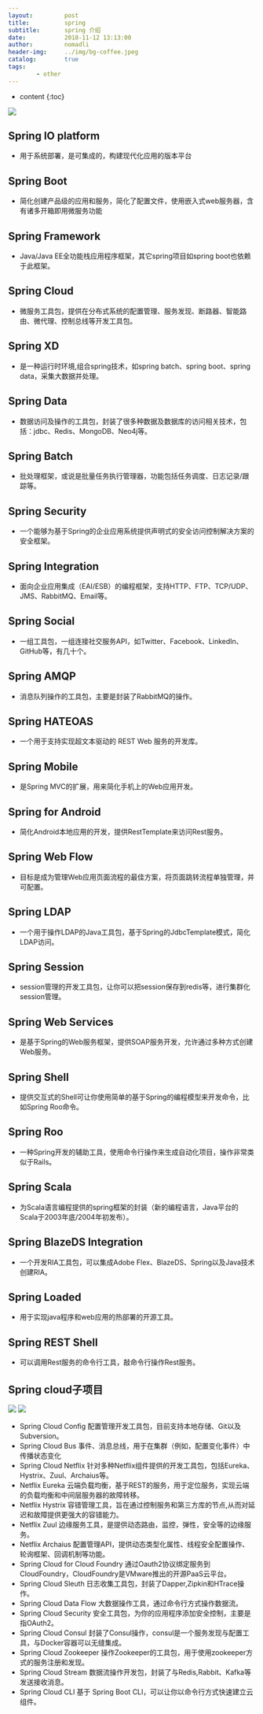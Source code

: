 ```yaml
---
layout:         post
title:          spring
subtitle:       spring 介绍
date:           2018-11-12 13:13:00
author:         nomadli
header-img:     ../img/bg-coffee.jpeg
catalog:        true
tags:
        - other
---
```


* content
{:toc}

![](../img/spring/all.jpeg)

 
 ## Spring IO platform
 - 用于系统部署，是可集成的，构建现代化应用的版本平台

## Spring Boot
- 简化创建产品级的应用和服务，简化了配置文件，使用嵌入式web服务器，含有诸多开箱即用微服务功能

## Spring Framework
- Java/Java EE全功能栈应用程序框架，其它spring项目如spring boot也依赖于此框架。

## Spring Cloud 
- 微服务工具包，提供在分布式系统的配置管理、服务发现、断路器、智能路由、微代理、控制总线等开发工具包。

## Spring XD
- 是一种运行时环境,组合spring技术，如spring batch、spring boot、spring data，采集大数据并处理。

## Spring Data
- 数据访问及操作的工具包，封装了很多种数据及数据库的访问相关技术，包括：jdbc、Redis、MongoDB、Neo4j等。

## Spring Batch
- 批处理框架，或说是批量任务执行管理器，功能包括任务调度、日志记录/跟踪等。

## Spring Security
- 一个能够为基于Spring的企业应用系统提供声明式的安全访问控制解决方案的安全框架。

## Spring Integration
- 面向企业应用集成（EAI/ESB）的编程框架，支持HTTP、FTP、TCP/UDP、JMS、RabbitMQ、Email等。

## Spring Social
- 一组工具包，一组连接社交服务API，如Twitter、Facebook、LinkedIn、GitHub等，有几十个。

## Spring AMQP
- 消息队列操作的工具包，主要是封装了RabbitMQ的操作。

## Spring HATEOAS
- 一个用于支持实现超文本驱动的 REST Web 服务的开发库。

## Spring Mobile
- 是Spring MVC的扩展，用来简化手机上的Web应用开发。

## Spring for Android
- 简化Android本地应用的开发，提供RestTemplate来访问Rest服务。

## Spring Web Flow
- 目标是成为管理Web应用页面流程的最佳方案，将页面跳转流程单独管理，并可配置。

## Spring LDAP
- 一个用于操作LDAP的Java工具包，基于Spring的JdbcTemplate模式，简化LDAP访问。

## Spring Session
- session管理的开发工具包，让你可以把session保存到redis等，进行集群化session管理。

## Spring Web Services
- 是基于Spring的Web服务框架，提供SOAP服务开发，允许通过多种方式创建Web服务。

## Spring Shell
- 提供交互式的Shell可让你使用简单的基于Spring的编程模型来开发命令，比如Spring Roo命令。

## Spring Roo
- 一种Spring开发的辅助工具，使用命令行操作来生成自动化项目，操作非常类似于Rails。

## Spring Scala
- 为Scala语言编程提供的spring框架的封装（新的编程语言，Java平台的Scala于2003年底/2004年初发布）。

## Spring BlazeDS Integration
- 一个开发RIA工具包，可以集成Adobe Flex、BlazeDS、Spring以及Java技术创建RIA。

## Spring Loaded
- 用于实现java程序和web应用的热部署的开源工具。

## Spring REST Shell
- 可以调用Rest服务的命令行工具，敲命令行操作Rest服务。

## Spring cloud子项目

![](../img/spring/cloud.png)
![](../img/spring/cloud2.jpeg)

- Spring Cloud Config 配置管理开发工具包，目前支持本地存储、Git以及Subversion。
- Spring Cloud Bus 事件、消息总线，用于在集群（例如，配置变化事件）中传播状态变化
- Spring Cloud Netflix 针对多种Netflix组件提供的开发工具包，包括Eureka、Hystrix、Zuul、Archaius等。
- Netflix Eureka 云端负载均衡，基于REST的服务，用于定位服务，实现云端的负载均衡和中间层服务器的故障转移。
- Netflix Hystrix 容错管理工具，旨在通过控制服务和第三方库的节点,从而对延迟和故障提供更强大的容错能力。
- Netflix Zuul 边缘服务工具，是提供动态路由，监控，弹性，安全等的边缘服务。
- Netflix Archaius 配置管理API，提供动态类型化属性、线程安全配置操作、轮询框架、回调机制等功能。
- Spring Cloud for Cloud Foundry 通过Oauth2协议绑定服务到CloudFoundry，CloudFoundry是VMware推出的开源PaaS云平台。
- Spring Cloud Sleuth 日志收集工具包，封装了Dapper,Zipkin和HTrace操作。
- Spring Cloud Data Flow 大数据操作工具，通过命令行方式操作数据流。
- Spring Cloud Security 安全工具包，为你的应用程序添加安全控制，主要是指OAuth2。
- Spring Cloud Consul 封装了Consul操作，consul是一个服务发现与配置工具，与Docker容器可以无缝集成。
- Spring Cloud Zookeeper 操作Zookeeper的工具包，用于使用zookeeper方式的服务注册和发现。
- Spring Cloud Stream 数据流操作开发包，封装了与Redis,Rabbit、Kafka等发送接收消息。
- Spring Cloud CLI 基于 Spring Boot CLI，可以让你以命令行方式快速建立云组件。